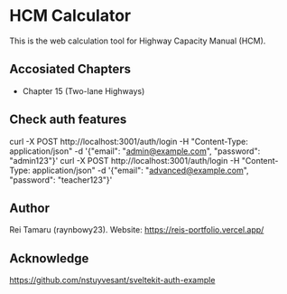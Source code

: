 # HCM Calculator
This is the web calculation tool for Highway Capacity Manual (HCM).

## Accosiated Chapters
- Chapter 15 (Two-lane Highways)

## Check auth features
curl -X POST http://localhost:3001/auth/login -H "Content-Type: application/json" -d '{"email": "admin@example.com", "password": "admin123"}'
curl -X POST http://localhost:3001/auth/login -H "Content-Type: application/json" -d '{"email": "advanced@example.com", "password": "teacher123"}'


## Author
Rei Tamaru (raynbowy23). Website: https://reis-portfolio.vercel.app/

## Acknowledge
https://github.com/nstuyvesant/sveltekit-auth-example